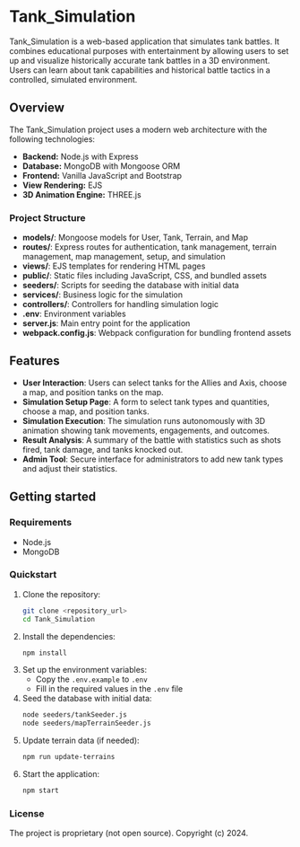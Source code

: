 # Tank_Simulation

Tank_Simulation is a web-based application that simulates tank battles. It combines educational purposes with entertainment by allowing users to set up and visualize historically accurate tank battles in a 3D environment. Users can learn about tank capabilities and historical battle tactics in a controlled, simulated environment.

## Overview

The Tank_Simulation project uses a modern web architecture with the following technologies:

- **Backend:** Node.js with Express
- **Database:** MongoDB with Mongoose ORM
- **Frontend:** Vanilla JavaScript and Bootstrap
- **View Rendering:** EJS
- **3D Animation Engine:** THREE.js

### Project Structure

- **models/**: Mongoose models for User, Tank, Terrain, and Map
- **routes/**: Express routes for authentication, tank management, terrain management, map management, setup, and simulation
- **views/**: EJS templates for rendering HTML pages
- **public/**: Static files including JavaScript, CSS, and bundled assets
- **seeders/**: Scripts for seeding the database with initial data
- **services/**: Business logic for the simulation
- **controllers/**: Controllers for handling simulation logic
- **.env**: Environment variables
- **server.js**: Main entry point for the application
- **webpack.config.js**: Webpack configuration for bundling frontend assets

## Features

- **User Interaction**: Users can select tanks for the Allies and Axis, choose a map, and position tanks on the map.
- **Simulation Setup Page**: A form to select tank types and quantities, choose a map, and position tanks.
- **Simulation Execution**: The simulation runs autonomously with 3D animation showing tank movements, engagements, and outcomes.
- **Result Analysis**: A summary of the battle with statistics such as shots fired, tank damage, and tanks knocked out.
- **Admin Tool**: Secure interface for administrators to add new tank types and adjust their statistics.

## Getting started

### Requirements

- Node.js
- MongoDB

### Quickstart

1. Clone the repository:
   ```sh
   git clone <repository_url>
   cd Tank_Simulation
   ```
2. Install the dependencies:
   ```sh
   npm install
   ```
3. Set up the environment variables:
   - Copy the `.env.example` to `.env`
   - Fill in the required values in the `.env` file
4. Seed the database with initial data:
   ```sh
   node seeders/tankSeeder.js
   node seeders/mapTerrainSeeder.js
   ```
5. Update terrain data (if needed):
   ```sh
   npm run update-terrains
   ```
6. Start the application:
   ```sh
   npm start
   ```

### License

The project is proprietary (not open source). Copyright (c) 2024.
